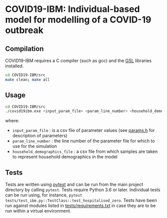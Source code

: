 COVID19-IBM: Individual-based model for modelling of a COVID-19 outbreak
========================================================================


Compilation
-----------

COVID19-IBM requires a C compiler (such as gcc) and the [GSL](https://www.gnu.org/software/gsl/) libraries installed. 

```bash
cd COVID19-IBM/src
make clean; make all
```

Usage
-----

```bash
cd COVID19-IBM/src
./covid19ibm.exe <input_param_file> <param_line_number> <household_demographics_file>
```

where:
* `input_param_file` : is a csv file of parameter values (see [params.h](src/params.h) for description of parameters)
* `param_line_number` : the line number of the parameter file for which to use for the simulation
* `household_demographics_file` : a csv file from which samples are taken to represent household demographics in the model


Tests
-----

Tests are written using [pytest](https://docs.pytest.org/en/latest/getting-started.html) and can be run from the main project directory by calling `pytest`.  Tests require Python 3.6 or later.  Individual tests can be run using, for instance, `pytest tests/test_ibm.py::TestClass::test_hospitalised_zero`.  Tests have been run against modules listed in [tests/requirements.txt](tests/requirements) in case they are to be run within a virtual environment.  

